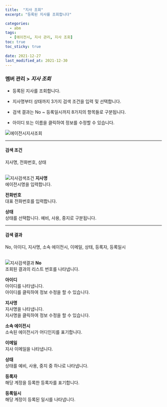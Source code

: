 ```yaml
---
title:  "지사 조회"
excerpt: "등록된 지사를 조회합니다"

categories:
  - abm
tags:
  - [에이전시, 지사 관리, 지사 조회]
toc: true
toc_sticky: true
 
date: 2021-12-27
last_modified_at: 2021-12-30
---
```

### 멤버 관리 > *지사 조회*
- 등록된 지사를 조회합니다.

- 지사명부터 상태까지 3가지 검색 조건을 입력 및 선택합니다.

- 검색 결과는 No ~ 등록일시까지 8가지의 항목들로 구분됩니다.

- 아이디 또는 이름을 클릭하여 정보를 수정할 수 있습니다.

![에이전시지사조회](https://user-images.githubusercontent.com/95394003/147618367-63d58f68-459e-4853-bbc9-fb44686633f9.jpeg)
<br>

---

#### 검색 조건
지사명, 전화번호, 상태<br>
<br>

![지사검색조건](https://user-images.githubusercontent.com/95394003/147035345-d81a2551-c042-40be-a5cf-071d1c24d44f.jpeg)
**지사명**<br>
에이전시명을 입력합니다.

**전화번호**<br>
대표 전화번호를 입력합니다.

**상태**<br>
상태를 선택합니다. 예비, 사용, 중지로 구분됩니다.
<br>

---

#### 검색 결과
No, 아이디, 지사명, 소속 에이전시, 이메일, 상태, 등록자, 등록일시<br>
<br>

![지사검색결과](https://user-images.githubusercontent.com/95394003/147035365-6753bd65-6c75-4d36-be6d-23b6bf86132c.jpeg)
**No**<br>
조회된 결과의 리스트 번호를 나타냅니다.

**아이디**<br>
아이디를 나타냅니다.<br>
아이디를 클릭하여 정보 수정을 할 수 있습니다.

**지사명**<br>
지사명을 나타냅니다.<br>
지사명을 클릭하여 정보 수정을 할 수 있습니다.

**소속 에이전시**<br>
소속된 에이전시가 어디인지를 표기합니다.

**이메일**<br>
지사 이메일을 나타냅니다.

**상태**<br>
상태를 예비, 사용, 중지 중 하나로 나타냅니다.

**등록자**<br>
해당 계정을 등록한 등록자를 표기합니다.

**등록일시**<br>
해당 계정이 등록된 일시를 나타냅니다.